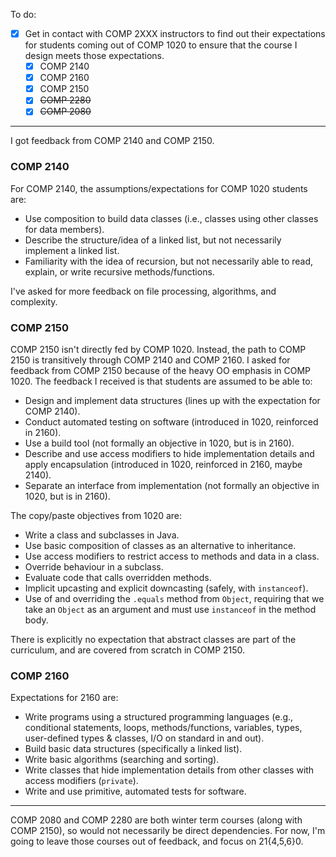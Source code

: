 To do:

* [X] Get in contact with COMP 2XXX instructors to find out their expectations
      for students coming out of COMP 1020 to ensure that the course I design
      meets those expectations.
    * [X] COMP 2140
    * [X] COMP 2160
    * [X] COMP 2150
    * [X] ~~COMP 2280~~
    * [X] ~~COMP 2080~~

---

I got feedback from COMP 2140 and COMP 2150.

### COMP 2140

For COMP 2140, the assumptions/expectations for COMP 1020 students are:

* Use composition to build data classes (i.e., classes using other classes for
  data members).
* Describe the structure/idea of a linked list, but not necessarily implement a
  linked list.
* Familiarity with the idea of recursion, but not necessarily able to read,
  explain, or write recursive methods/functions.
  
I've asked for more feedback on file processing, algorithms, and complexity.

### COMP 2150

COMP 2150 isn't directly fed by COMP 1020. Instead, the path to COMP 2150 is
transitively through COMP 2140 and COMP 2160. I asked for feedback from COMP
2150 because of the heavy OO emphasis in COMP 1020. The feedback I received is
that students are assumed to be able to:

* Design and implement data structures (lines up with the expectation for COMP
  2140).
* Conduct automated testing on software (introduced in 1020, reinforced in
  2160).
* Use a build tool (not formally an objective in 1020, but is in 2160).
* Describe and use access modifiers to hide implementation details and apply
  encapsulation (introduced in 1020, reinforced in 2160, maybe 2140).
* Separate an interface from implementation (not formally an objective in 1020,
  but is in 2160).

The copy/paste objectives from 1020 are:

* Write a class and subclasses in Java.
* Use basic composition of classes as an alternative to inheritance.
* Use access modifiers to restrict access to methods and data in a class.
* Override behaviour in a subclass.
* Evaluate code that calls overridden methods.
* Implicit upcasting and explicit downcasting (safely, with `instanceof`).
* Use of and overriding the `.equals` method from `Object`, requiring that we
  take an `Object` as an argument and must use `instanceof` in the method body.

There is explicitly no expectation that abstract classes are part of the
curriculum, and are covered from scratch in COMP 2150.

### COMP 2160

Expectations for 2160 are:

* Write programs using a structured programming languages (e.g., conditional
  statements, loops, methods/functions, variables, types, user-defined types &
  classes, I/O on standard in and out).
* Build basic data structures (specifically a linked list).
* Write basic algorithms (searching and sorting).
* Write classes that hide implementation details from other classes with access
  modifiers (`private`).
* Write and use primitive, automated tests for software.

---

COMP 2080 and COMP 2280 are both winter term courses (along with COMP 2150), so
would not necessarily be direct dependencies. For now, I'm going to leave those
courses out of feedback, and focus on 21{4,5,6}0.
